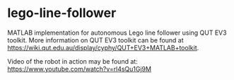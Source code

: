 lego-line-follower
==================

MATLAB implementation for autonomous Lego line follower using QUT EV3 toolkit.
More information on QUT EV3 toolkit can be found at https://wiki.qut.edu.au/display/cyphy/QUT+EV3+MATLAB+toolkit.

Video of the robot in action may be found at: https://www.youtube.com/watch?v=rl4sQu1Gj9M
